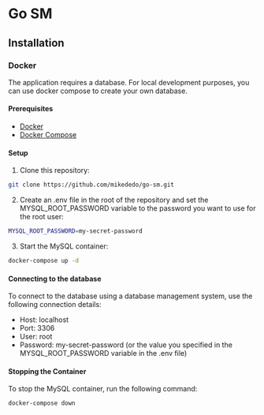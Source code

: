 # Go SM

## Installation

### Docker

The application requires a database. For local development purposes, you can use docker compose to create your own database.

#### Prerequisites

- [Docker](https://docs.docker.com/get-docker/)
- [Docker Compose](https://docs.docker.com/compose/install/)

#### Setup

1. Clone this repository:

```bash
git clone https://github.com/mikededo/go-sm.git
```

2. Create an .env file in the root of the repository and set the MYSQL_ROOT_PASSWORD variable to the password you want to use for the root user: 

```bash
MYSQL_ROOT_PASSWORD=my-secret-password
```

3. Start the MySQL container:

```bash
docker-compose up -d
```

#### Connecting to the database

To connect to the database using a database management system, use the following connection details:

- Host: localhost
- Port: 3306
- User: root
- Password: my-secret-password (or the value you specified in the MYSQL_ROOT_PASSWORD variable in the .env file)

#### Stopping the Container

To stop the MySQL container, run the following command:

```bash
docker-compose down
```